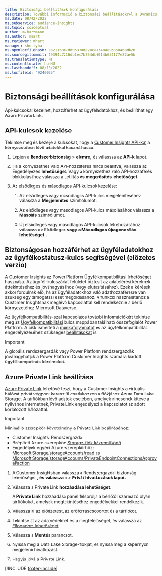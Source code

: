 ```yaml
---
title: Biztonsági beállítások konfigurálása
description: További információ a biztonsági beállításokról a Dynamics 365 Customer Insights.
ms.date: 08/02/2022
ms.subservice: audience-insights
ms.topic: conceptual
author: m-hartmann
ms.author: mhart
ms.reviewer: mhart
manager: shellyha
ms.openlocfilehash: ea21163d7dd05370de28ca8340ae9583846adb26
ms.sourcegitcommit: 49394c7216db1ec7b754db6014b651177e82ae5b
ms.translationtype: MT
ms.contentlocale: hu-HU
ms.lasthandoff: 08/10/2022
ms.locfileid: "9246065"
---
```

# <a name="configure-security-settings"></a>Biztonsági beállítások konfigurálása

Api-kulcsokat kezelhet, hozzáférhet az ügyféladatokhoz, és beállíthat egy Azure Private Link.

## <a name="manage-api-keys"></a>API-kulcsok kezelése

Tekintse meg és kezelje a kulcsokat, hogy a [Customer Insights API-kat](apis.md) a környezetében lévő adatokkal használhassa.

1. Lépjen a **Rendszerbiztonság** > **elemre,** és válassza az **API-k** lapot.

1. Ha a környezethez való API-hozzáférés nincs beállítva, válassza az Engedélyezés **lehetőséget**. Vagy a környezethez való API-hozzáférés blokkolásához válassza a Letiltás **és megerősítés lehetőséget**.

1. Az elsődleges és másodlagos API-kulcsok kezelése:

   1. Az elsődleges vagy másodlagos API-kulcs megjelenítéséhez válassza a **Megjelenítés** szimbólumot.

   1. Az elsődleges vagy másodlagos API-kulcs másolásához válassza a **Másolás** szimbólumot.

   1. Új elsődleges vagy másodlagos API-kulcsok létrehozásához válassza az Elsődleges **vagy a Másodlagos újragenerálás lehetőséget** **.**

## <a name="securely-access-customer-data-with-customer-lockbox-preview"></a>Biztonságosan hozzáférhet az ügyféladatokhoz az ügyfélkostátusz-kulcs segítségével (előzetes verzió)

A Customer Insights az Power Platform Ügyfélkompatibilitási lehetőséget használja. Az ügyfél-kulcszárlat felületet biztosít az adatelérési kérelmek áttekintéséhez és jóváhagyásához (vagy elutasításához). Ezek a kérések akkor fordulnak elő, ha az ügyféladatokhoz való adathozzáférésre van szükség egy támogatási eset megoldásához. A funkció használatához a Customer Insightsnak meglévő kapcsolattal kell rendelkeznie a bérlő környezetéhez Microsoft Dataverse.

Az ügyfélkompatibilitás-szal kapcsolatos további információkért tekintse meg az [Ügyfélkompatibilitási](/power-platform/admin/about-lockbox#summary) kulcs mappában található összefoglalót Power Platform. A cikk ismerteti a [munkafolyamatot](/power-platform/admin/about-lockbox#workflow) és az ügyfélkompatibilitás engedélyezéséhez szükséges [beállításokat](/power-platform/admin/about-lockbox#enable-the-lockbox-policy) is.

> [!IMPORTANT]
> A globális rendszergazdák vagy Power Platform rendszergazdák jóváhagyhatják a Power Platform Customer Insights számára kiadott ügyfélkompatinás kérelmeket.

## <a name="set-up-an-azure-private-link"></a>Azure Private Link beállítása

[Azure Private Link](/azure/private-link/private-link-overview) lehetővé teszi, hogy a Customer Insights a virtuális hálózat privát végpont keresztül csatlakozzon a fiókjához Azure Data Lake Storage. A tárfiókban lévő adatok esetében, amelyek nincsenek kitéve a nyilvános internetnek, Private Link engedélyezi a kapcsolatot az adott korlátozott hálózattal.

> [!IMPORTANT]
> Minimális szerepkör-követelmény a Private Link beállításához:
>
> - Customer Insights: Rendszergazda
> - Beépített Azure-szerepkör: [Storage-fiók közreműködő](/azure/role-based-access-control/built-in-roles#storage-account-contributor)
> - Engedélyek egyéni Azure-szerepkörhöz: [Microsoft.Storage/storageAccounts/read és Microsoft.Storage/storageAccounts/PrivateEndpointConnectionsApproval/action](/azure/role-based-access-control/resource-provider-operations#microsoftstorage)

1. A Customer Insightsban válassza a Rendszergazdai biztonság lehetőséget **, és válassza a** > **Privát hivatkozások** **lapot.**

1. Válassza a Private Link **hozzáadása lehetőséget**.

   A **Private Link** hozzáadása panel felsorolja a bérlőtől származó olyan tárfiókokat, amelyek megtekintéséhez engedélyekkel rendelkezik.

1. Válassza ki az előfizetést, az erőforráscsoportot és a tárfiókot.

1. Tekintse át az adatvédelmet és a megfelelőséget, és válassza az [Elfogadom lehetőséget](connections.md#data-privacy-and-compliance)**.**

1. Válassza a **Mentés** parancsot.

1. Nyissa meg a Data Lake Storage-fiókját, és nyissa meg a képernyőn megjelenő hivatkozást.

1. Hagyja jóvá a Private Link.


[!INCLUDE [footer-include](includes/footer-banner.md)]
